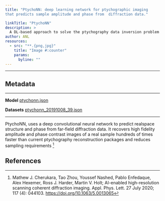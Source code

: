 ```yaml
---
title: "PtychoNN: deep learning network for ptychographic imaging
that predicts sample amplitude and phase from  diffraction data."

linkTitle: "PtychoNN"
description: >
  A DL-based approach to solve the ptychography data inversion problem that learns a direct mapping from the reciprocal space data to the sample amplitude and phase.
author: ANL
resources:
  - src: "**.{png,jpg}"
    title: "Image #:counter"
    params:
      byline: ""
---
```


---

## Metadata

---

**Model** [ptychonn.json](https://github.com/icl-utk-edu/sabath/blob/main/var/sabath/assets/sabath/models/p/ptychonn.json)

**Datasets** [ptychonn_20191008_39.json](https://github.com/icl-utk-edu/sabath/blob/main/var/sabath/assets/sabath/datasets/p/ptychonn_20191008_39.json)

---
PtychoNN, uses a deep convolutional neural network to predict realspace structure and phase from far-field diffraction data. It recovers high fidelity amplitude and phase contrast images of a real sample hundreds of times faster
than current ptychography reconstruction packages and reduces sampling requirements [^1]

## References

[^1]: Mathew J. Cherukara, Tao Zhou, Youssef Nashed, Pablo Enfedaque, Alex Hexemer, Ross J. Harder, Martin V. Holt; AI-enabled high-resolution scanning coherent diffraction imaging. Appl. Phys. Lett. 27 July 2020; 117 (4): 044103. https://doi.org/10.1063/5.0013065
